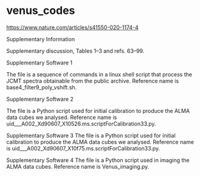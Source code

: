 # venus_codes

https://www.nature.com/articles/s41550-020-1174-4<p><p>

Supplementary Information<p>
Supplementary discussion, Tables 1–3 and refs. 63–99.<p><p>

Supplementary Software 1<p>
The file is a sequence of commands in a linux shell script that process the JCMT spectra obtainable from the public archive. Reference name is base4_filter9_poly_vshift.sh.<p><p>

Supplementary Software 2<p>
The file is a Python script used for initial calibration to produce the ALMA data cubes we analysed. Reference name is uid___A002_Xd90607_X10526.ms.scriptForCalibration33.py.<p><p>

Supplementary Software 3
The file is a Python script used for initial calibration to produce the ALMA data cubes we analysed. Reference name is uid___A002_Xd90607_X10f75.ms.scriptForCalibration33.py.<p><p>

Supplementary Software 4
The file is a Python script used in imaging the ALMA data cubes. Reference name is Venus_imaging.py.<p>